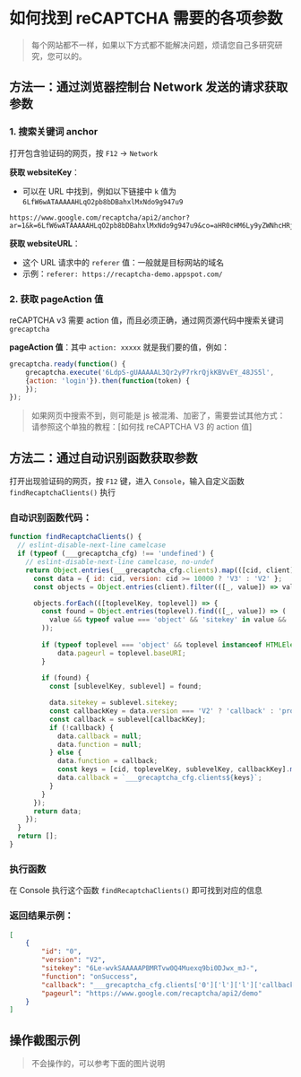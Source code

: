 # 如何找到 reCAPTCHA 需要的各项参数

> 每个网站都不一样，如果以下方式都不能解决问题，烦请您自己多研究研究，您可以的。

## 方法一：通过浏览器控制台 Network 发送的请求获取参数

### 1. 搜索关键词 anchor

打开包含验证码的网页，按 `F12` → `Network`

**获取 websiteKey**：
- 可以在 URL 中找到，例如以下链接中 `k` 值为 `6LfW6wATAAAAAHLqO2pb8bDBahxlMxNdo9g947u9`

```
https://www.google.com/recaptcha/api2/anchor?ar=1&k=6LfW6wATAAAAAHLqO2pb8bDBahxlMxNdo9g947u9&co=aHR0cHM6Ly9yZWNhcHRjaGEtZGVtby5hcHBzcG90LmNvbTo0NDM.&hl=en&v=qljbK_DTcvY1PzbR7IG69z1r&size=normal&cb=3gteobhlohbk
```

**获取 websiteURL**：
- 这个 URL 请求中的 `referer` 值：一般就是目标网站的域名
- 示例：`referer: https://recaptcha-demo.appspot.com/`

### 2. 获取 pageAction 值

reCAPTCHA v3 需要 action 值，而且必须正确，通过网页源代码中搜索关键词 `grecaptcha`

**pageAction 值**：其中 `action: xxxxx` 就是我们要的值，例如：

```javascript
grecaptcha.ready(function() {
    grecaptcha.execute('6LdpS-gUAAAAAL3Qr2yP7rkrQjkKBVvEY_48JS5l', 
    {action: 'login'}).then(function(token) {
    });
});
```

> 如果网页中搜索不到，则可能是 js 被混淆、加密了，需要尝试其他方式：  
> 请参照这个单独的教程：[如何找 reCAPTCHA V3 的 action 值]

## 方法二：通过自动识别函数获取参数

打开出现验证码的网页，按 `F12` 键，进入 `Console`，输入自定义函数 `findRecaptchaClients()` 执行

### 自动识别函数代码：

```javascript
function findRecaptchaClients() {
  // eslint-disable-next-line camelcase
  if (typeof (___grecaptcha_cfg) !== 'undefined') {
    // eslint-disable-next-line camelcase, no-undef
    return Object.entries(___grecaptcha_cfg.clients).map(([cid, client]) => {
      const data = { id: cid, version: cid >= 10000 ? 'V3' : 'V2' };
      const objects = Object.entries(client).filter(([_, value]) => value && typeof value === 'object');

      objects.forEach(([toplevelKey, toplevel]) => {
        const found = Object.entries(toplevel).find(([_, value]) => (
          value && typeof value === 'object' && 'sitekey' in value && 'size' in value
        ));
     
        if (typeof toplevel === 'object' && toplevel instanceof HTMLElement && toplevel['tagName'] === 'DIV'){
            data.pageurl = toplevel.baseURI;
        }
        
        if (found) {
          const [sublevelKey, sublevel] = found;

          data.sitekey = sublevel.sitekey;
          const callbackKey = data.version === 'V2' ? 'callback' : 'promise-callback';
          const callback = sublevel[callbackKey];
          if (!callback) {
            data.callback = null;
            data.function = null;
          } else {
            data.function = callback;
            const keys = [cid, toplevelKey, sublevelKey, callbackKey].map((key) => `['${key}']`).join('');
            data.callback = `___grecaptcha_cfg.clients${keys}`;
          }
        }
      });
      return data;
    });
  }
  return [];
}
```

### 执行函数

在 Console 执行这个函数 `findRecaptchaClients()` 即可找到对应的信息

### 返回结果示例：

```json
[
    {
        "id": "0",
        "version": "V2",
        "sitekey": "6Le-wvkSAAAAAPBMRTvw0Q4Muexq9bi0DJwx_mJ-",
        "function": "onSuccess",
        "callback": "___grecaptcha_cfg.clients['0']['l']['l']['callback']",
        "pageurl": "https://www.google.com/recaptcha/api2/demo"
    }
]
```

## 操作截图示例

> 不会操作的，可以参考下面的图片说明
